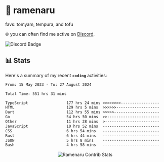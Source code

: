 # 🍜 ramenaru
favs: tomyam, tempura, and tofu

🌐 you can often find me active on [Discord](https://discordapp.com/users/503291004200157185).

![Discord Badge](https://dcbadge.vercel.app/api/shield/503291004200157185)

## 📊 Stats

Here's a summary of my recent **`coding`** activities:

<!--START_SECTION:waka-->

```txt
From: 15 May 2023 - To: 27 August 2024

Total Time: 551 hrs 31 mins

TypeScript                 177 hrs 24 mins >>>>>>>>-----------------   32.17 %
HTML                       129 hrs 5 mins  >>>>>>-------------------   23.41 %
Dart                       112 hrs 55 mins >>>>>--------------------   20.47 %
Go                         54 hrs 50 mins  >>-----------------------   09.94 %
Other                      11 hrs 28 mins  >------------------------   02.08 %
JavaScript                 10 hrs 52 mins  -------------------------   01.97 %
CSS                        6 hrs 54 mins   -------------------------   01.25 %
Rust                       6 hrs 44 mins   -------------------------   01.22 %
JSON                       5 hrs 8 mins    -------------------------   00.93 %
Bash                       4 hrs 58 mins   -------------------------   00.90 %
```

<!--END_SECTION:waka-->

<div style="text-align: center;">
   <img align="center" src="https://github-readme-streak-stats.herokuapp.com/?user=Ramenaru&theme=dark&card_width=520" alt="Ramenaru Contrib Stats" />
</div>


